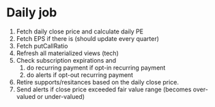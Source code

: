 # Daily job
1. Fetch daily close price and calculate daily PE
2. Fetch EPS if there is (should update every quarter)
3. Fetch putCallRatio
4. Refresh all materialized views (tech)
5. Check subscription expirations and 
   1. do recurring payment if opt-in recurring payment
   2. do alerts if opt-out recurring payment
6. Retire supports/resitances based on the daily close price.
7. Send alerts if close price exceeded fair value range (becomes over-valued or under-valued)